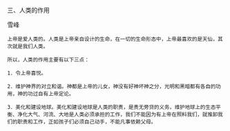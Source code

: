 三、人类的作用	
    
雪峰
    
    
    上帝是爱人类的。人类是上帝亲自设计的生命，在一切的生命形态中，上帝最喜欢的是天仙，其次就是我们人类。
    
    所以，人类的作用主要有以下三点：
    
    1．令上帝喜悦。
    
    2．维护神界的对立和谐。神都是上帝的儿女，神没有好神坏神之分，光明和黑暗都有各自的功用，神的功过自有上帝定论。
    
    3．美化和建设地球。美化和建设地球是人类的职责，是责无旁贷的义务，维护地球上的生态平衡、净化大气、河流、大地是人类必须承担的工作，我们不能因为有上帝在照料我们，就推卸我们的职责和工作，正如孩子们必须自己动手，不能凡事依赖父母。
    
    
    
    
